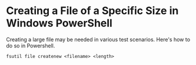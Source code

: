 # Creating a File of a Specific Size in Windows PowerShell

Creating a large file may be needed in various test scenarios. Here's how to do so in Powershell.

`fsutil file createnew <filename> <length>`